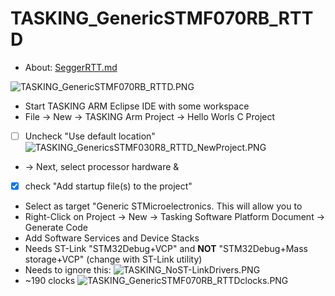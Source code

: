 # TASKING_GenericSTMF070RB_RTTD

- About: [SeggerRTT.md](SeggerRTT.md)

![TASKING_GenericSTMF070RB_RTTD.PNG](./README.media/TASKING_GenericSTMF070RB_RTTD.PNG)
- Start TASKING ARM Eclipse IDE with some workspace
- File -> New -> TASKING Arm Project -> Hello Worls C Project
- [ ] Uncheck "Use default location"
![TASKING_GenericsSTMF030R8_RTTD_NewProject.PNG](./README.media/TASKING_GenericsSTMF030R8_RTTD_NewProject.PNG)
- -> Next, select processor hardware & 
- [x] check "Add startup file(s) to the project"
- Select as target "Generic STMicroelectronics. This will allow you to 
- Right-Click on Project -> New -> Tasking Software Platform Document -> Generate Code
- Add Software Services and Device Stacks
- Needs ST-Link "STM32Debug+VCP" and **NOT** "STM32Debug+Mass storage+VCP" (change with ST-Link utility)
- Needs to ignore this:
![TASKING_NoST-LinkDrivers.PNG](./README.media/TASKING_NoST-LinkDrivers.PNG)
- ~190 clocks
  ![TASKING_GenericSTMF070RB_RTTDclocks.PNG](./README.media/TASKING_GenericSTMF070RB_RTTDclocks.PNG)